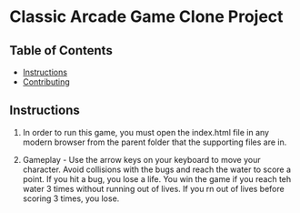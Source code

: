 # Classic Arcade Game Clone Project

## Table of Contents

- [Instructions](#instructions)
- [Contributing](#contributing)

## Instructions

1. In order to run this game, you must open the index.html file in any modern browser from the parent folder that the supporting files are in.

2. Gameplay - Use the arrow keys on your keyboard to move your character. Avoid collisions with the bugs and reach the water to score a point. If you hit a bug, you lose a life. You win the game if you reach teh water 3 times without running out of lives. If you rn out of lives before scoring 3 times, you lose.
